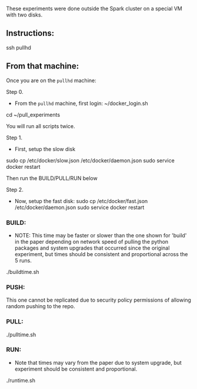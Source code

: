 These experiments were done outside the Spark cluster on a special VM with two disks.

## Instructions:
ssh pullhd


## From that machine:
Once you are on the `pullhd` machine:


Step 0. 
- From the `pullhd` machine, first login:
~/docker_login.sh

cd ~/pull_experiments


You will run all scripts twice. 

Step 1.
 - First, setup the slow disk

sudo cp /etc/docker/slow.json /etc/docker/daemon.json
sudo service docker restart

Then run the BUILD/PULL/RUN below

Step 2.
 - Now, setup the fast disk:
sudo cp /etc/docker/fast.json /etc/docker/daemon.json
sudo service docker restart


### BUILD:

- NOTE: This time may be faster or slower than the one shown for 'build' in
the paper depending on network speed of pulling the python packages and system
upgrades that occurred since the original experiment, but times should be
consistent and proportional across the 5 runs.

./buildtime.sh


### PUSH: 

This one cannot be replicated due to security policy permissions of allowing random pushing to the repo.

### PULL:

./pulltime.sh

### RUN:

 - Note that times may vary from the paper due to system upgrade, but
   experiment should be consistent and proportional.

./runtime.sh
